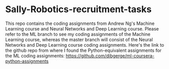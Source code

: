 # Sally-Robotics-recruitment-tasks
This repo contains the coding assignments from Andrew Ng's Machine Learning course and Neural Networks and Deep Learning course.
Please refer to the ML branch to see my coding assignments of the Machine Learning course, whereas the master branch will consist of the Neural Networks and Deep Learning course coding assignments. 
Here's the link to the github repo from where I found the Python-equivalent assignments for the ML coding assignments:
https://github.com/dibgerge/ml-coursera-python-assignments
